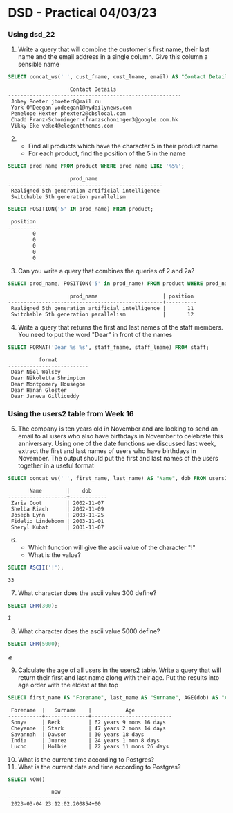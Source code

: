 # DSD - Practical 04/03/23

### Using dsd_22
1. Write a query that will combine the customer's first name, their last name and the email address in a single column. Give this column a sensible name

```sql
SELECT concat_ws(' ', cust_fname, cust_lname, email) AS "Contact Details" FROM customer;
```
```
                    Contact Details
--------------------------------------------------------
 Jobey Boeter jboeter0@mail.ru
 York O'Deegan yodeegan1@nydailynews.com
 Penelope Hexter phexter2@cbslocal.com
 Chadd Franz-Schoninger cfranzschoninger3@google.com.hk
 Vikky Eke veke4@elegantthemes.com
```
2. - Find all products which have the character 5 in their product name
   - For each product, find the position of the 5 in the name
```sql
SELECT prod_name FROM product WHERE prod_name LIKE '%5%';
```
```
                    prod_name
--------------------------------------------------
 Realigned 5th generation artificial intelligence
 Switchable 5th generation parallelism
```
```sql
SELECT POSITION('5' IN prod_name) FROM product;
```
```
 position
----------
        0
        0
        0
        0
        0
```
3. Can you write a query that combines the queries of 2 and 2a?
```sql
SELECT prod_name, POSITION('5' in prod_name) FROM product WHERE prod_name LIKE '%5%';
```
```
                    prod_name                     | position 
--------------------------------------------------+----------
 Realigned 5th generation artificial intelligence |       11
 Switchable 5th generation parallelism            |       12
```
4. Write a query that returns the first and last names of the staff members. You need to put the word "Dear" in front of the names
```sql
SELECT FORMAT('Dear %s %s', staff_fname, staff_lname) FROM staff;
```
```
          format
--------------------------
 Dear Niel Welsby
 Dear Nikoletta Shrimpton
 Dear Montgomery Housegoe
 Dear Hanan Gloster
 Dear Janeva Gillicuddy
```
### Using the users2 table from Week 16
5. The company is ten years old in November and are looking to send an email to all users who also have birthdays in November to celebrate this anniversary. Using one of the date functions we discussed last week, extract the first and last names of users who have birthdays in November. The output should put the first and last names of the users together in a useful format
```sql
SELECT concat_ws(' ', first_name, last_name) AS "Name", dob FROM users2 WHERE DATE_PART('month', dob) = 11;
```
```
       Name        |    dob     
-------------------+------------
 Zaria Coot        | 2002-11-07
 Shelba Riach      | 2002-11-09
 Joseph Lynn       | 2003-11-25
 Fidelio Lindeboom | 2003-11-01
 Sheryl Kubat      | 2001-11-07
```
6. - Which function will give the ascii value of the character "!"
   - What is the value?
```sql
SELECT ASCII('!');
```
```
33
```
7. What character does the ascii value 300 define?
```sql
SELECT CHR(300);
```
```
Ĭ
```
8. What character does the ascii value 5000 define?
```sql
SELECT CHR(5000);
```
```
ᎈ
```
9. Calculate the age of all users in the users2 table. Write a query that will return their first and last name along with their age. Put the results into age order with the eldest at the top
```sql
SELECT first_name AS "Forename", last_name AS "Surname", AGE(dob) AS "Age" FROM users2 ORDER BY AGE(dob) DESC;
```
```
 Forename  |   Surname    |           Age
-----------+--------------+--------------------------
 Sonya     | Beck         | 62 years 9 mons 16 days
 Cheyenne  | Stark        | 47 years 2 mons 14 days
 Savannah  | Dawson       | 30 years 18 days
 India     | Juarez       | 24 years 1 mon 8 days
 Lucho     | Holbie       | 22 years 11 mons 26 days
```
10. What is the current time according to Postgres?
11. What is the current date and time according to Postgres?
```sql
SELECT NOW()
```
```
              now
-------------------------------
 2023-03-04 23:12:02.200854+00
```